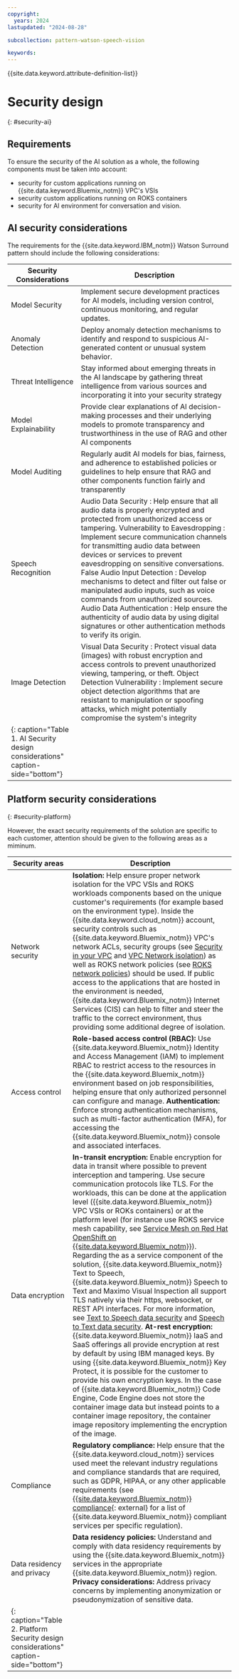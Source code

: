 ```yaml
---
copyright:
  years: 2024
lastupdated: "2024-08-28"

subcollection: pattern-watson-speech-vision

keywords:
---
```

{{site.data.keyword.attribute-definition-list}}

# Security design

{: #security-ai}

## Requirements

To ensure the security of the AI solution as a whole, the following components must be taken into account:

- security for custom applications running on {{site.data.keyword.Bluemix_notm}} VPC's VSIs
- security custom applications running on ROKS containers
- security for AI environment for conversation and vision.

## AI security considerations

The requirements for the {{site.data.keyword.IBM_notm}} Watson Surround pattern should include the following considerations:

| Security Considerations                                                         | Description                                                                                                                                                                                                                                                                                                                                                                                                                                                                                                                                                                                                                                    |
| ------------------------------------------------------------------------------- | ---------------------------------------------------------------------------------------------------------------------------------------------------------------------------------------------------------------------------------------------------------------------------------------------------------------------------------------------------------------------------------------------------------------------------------------------------------------------------------------------------------------------------------------------------------------------------------------------------------------------------------------------- |
| Model Security                                                                  | Implement secure development practices for AI models, including version control, continuous monitoring, and regular updates.                                                                                                                                                                                                                                                                                                                                                                                                                                                                                                                   |
| Anomaly Detection                                                               | Deploy anomaly detection mechanisms to identify and respond to suspicious AI-generated content or unusual system behavior.                                                                                                                                                                                                                                                                                                                                                                                                                                                                                                                     |
| Threat Intelligence                                                             | Stay informed about emerging threats in the AI landscape by gathering threat intelligence from various sources and incorporating it into your security strategy                                                                                                                                                                                                                                                                                                                                                                                                                                                                                |
| Model Explainability                                                            | Provide clear explanations of AI decision-making processes and their underlying models to promote transparency and trustworthiness in the use of RAG and other AI components                                                                                                                                                                                                                                                                                                                                                                                                                                                                   |
| Model Auditing                                                                  | Regularly audit AI models for bias, fairness, and adherence to established policies or guidelines to help ensure that RAG and other components function fairly and transparently                                                                                                                                                                                                                                                                                                                                                                                                                                                               |
| Speech Recognition                                                              | Audio Data Security : Help ensure that all audio data is properly encrypted and protected from unauthorized access or tampering. Vulnerability to Eavesdropping : Implement secure communication channels for transmitting audio data between devices or services to prevent eavesdropping on sensitive conversations. False Audio Input Detection : Develop mechanisms to detect and filter out false or manipulated audio inputs, such as voice commands from unauthorized sources. Audio Data Authentication : Help ensure the authenticity of audio data by using digital signatures or other authentication methods to verify its origin. |
| Image Detection                                                                 | Visual Data Security : Protect visual data (images) with robust encryption and access controls to prevent unauthorized viewing, tampering, or theft. Object Detection Vulnerability : Implement secure object detection algorithms that are resistant to manipulation or spoofing attacks, which might potentially compromise the system's integrity                                                                                                                                                                                                                                                                                           |
| {: caption="Table 1. AI Security design considerations" caption-side="bottom"} |                                                                                                                                                                                                                                                                                                                                                                                                                                                                                                                                                                                                                                                |

## Platform security considerations

{: #security-platform}

However, the exact security requirements of the solution are specific to each customer, attention should be given to the following areas as a miminum.

| Security areas                                                                       | Description                                                                                                                                                                                                                                                                                                                                                                                                                                                                                                                                                                                                                                                                                                                                                                                                                                                                                                                                                                                                                                                                                                                                                                                                                                                                                                                                                                                                                                                                                                                                                      |
| ------------------------------------------------------------------------------------ | ---------------------------------------------------------------------------------------------------------------------------------------------------------------------------------------------------------------------------------------------------------------------------------------------------------------------------------------------------------------------------------------------------------------------------------------------------------------------------------------------------------------------------------------------------------------------------------------------------------------------------------------------------------------------------------------------------------------------------------------------------------------------------------------------------------------------------------------------------------------------------------------------------------------------------------------------------------------------------------------------------------------------------------------------------------------------------------------------------------------------------------------------------------------------------------------------------------------------------------------------------------------------------------------------------------------------------------------------------------------------------------------------------------------------------------------------------------------------------------------------------------------------------------------------------------------- |
| Network security                                                                     | **Isolation:** Help ensure proper network isolation for the VPC VSIs and ROKS workloads components based on the unique customer's requirements (for example based on the environment type). Inside the {{site.data.keyword.cloud_notm}} account, security controls such as {{site.data.keyword.Bluemix_notm}} VPC's network ACLs, security groups (see [Security in your VPC](/docs/vpc?topic=vpc-security-in-your-vpc) and [VPC Network isolation](/docs/vpc?topic=vpc-vpc-behind-the-curtain#network-isolation)) as well as ROKS network policies (see [ROKS network policies](/docs/openshift?topic=openshift-network_policies)) should be used. If public access to the applications that are hosted in the environment is needed, {{site.data.keyword.Bluemix_notm}} Internet Services (CIS) can help to filter and steer the traffic to the correct environment, thus providing some additional degree of isolation.                                                                                                                                                                                                                                                                                                                                                                                                                                                                                                                                                                                                                                          |
| Access control                                                                       | **Role-based access control (RBAC):** Use {{site.data.keyword.Bluemix_notm}} Identity and Access Management (IAM) to implement RBAC to restrict access to the resources in the {{site.data.keyword.Bluemix_notm}} environment based on job responsibilities, helping ensure that only authorized personnel can configure and manage. **Authentication:** Enforce strong authentication mechanisms, such as multi-factor authentication (MFA), for accessing the {{site.data.keyword.Bluemix_notm}} console and associated interfaces.                                                                                                                                                                                                                                                                                                                                                                                                                                                                                                                                                                                                                                                                                                                                                                                                                                                                                                                                                                                                                |
| Data encryption                                                                      | **In-transit encryption:** Enable encryption for data in transit where possible to prevent interception and tampering. Use secure communication protocols like TLS. For the workloads, this can be done at the application level ({{site.data.keyword.Bluemix_notm}} VPC VSIs or ROKs containers) or at the platform level (for instance use ROKS service mesh capability, see [Service Mesh on Red Hat OpenShift on {{site.data.keyword.Bluemix_notm}}](/docs/solution-tutorials?topic=solution-tutorials-openshift-service-mesh)). Regarding the as a service component of the solution, {{site.data.keyword.Bluemix_notm}} Text to Speech, {{site.data.keyword.Bluemix_notm}} Speech to Text and Maximo Visual Inspection all support TLS natively via their https, websocket, or REST API interfaces. For more information, see [Text to Speech data security](/docs/text-to-speech?topic=text-to-speech-data-security) and [Speech to Text data security](/docs/speech-to-text?topic=speech-to-text-data-security). **At-rest encryption:** {{site.data.keyword.Bluemix_notm}} IaaS and SaaS offerings all provide encryption at rest by default by using IBM managed keys. By using {{site.data.keyword.Bluemix_notm}} Key Protect, it is possible for the customer to provide his own encryption keys. In the case of {{site.data.keyword.Bluemix_notm}} Code Engine, Code Engine does not store the container image data but instead points to a container image repository, the container image repository implementing the encryption of the image. |
| Compliance                                                                           | **Regulatory compliance:** Help ensure that the {{site.data.keyword.cloud_notm}} services used meet the relevant industry regulations and compliance standards that are required, such as GDPR, HIPAA, or any other applicable requirements (see [{{site.data.keyword.Bluemix_notm}} compliance](https://www.ibm.com/cloud/compliance){: external} for a list of {{site.data.keyword.Bluemix_notm}} compliant services per specific regulation).                                                                                                                                                                                                                                                                                                                                                                                                                                                                                                                                                                                                                                                                                                                                                                                                                                                                                                                                                                                                                                                                                                              |
| Data residency and privacy                                                           | **Data residency policies:** Understand and comply with data residency requirements by using the {{site.data.keyword.Bluemix_notm}} services in the appropriate {{site.data.keyword.Bluemix_notm}} region. **Privacy considerations:** Address privacy concerns by implementing anonymization or pseudonymization of sensitive data.                                                                                                                                                                                                                                                                                                                                                                                                                                                                                                                                                                                                                                                                                                                                                                                                                                                                                                                                                                                                                                                                                                                                                                                                                 |
| {: caption="Table 2. Platform Security design considerations" caption-side="bottom"} |                                                                                                                                                                                                                                                                                                                                                                                                                                                                                                                                                                                                                                                                                                                                                                                                                                                                                                                                                                                                                                                                                                                                                                                                                                                                                                                                                                                                                                                                                                                                                                  |
